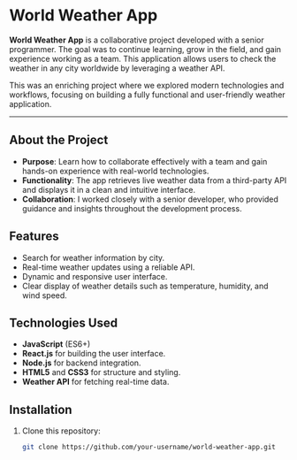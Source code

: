 # World Weather App

**World Weather App** is a collaborative project developed with a senior programmer. The goal was to continue learning, grow in the field, and gain experience working as a team. This application allows users to check the weather in any city worldwide by leveraging a weather API.

This was an enriching project where we explored modern technologies and workflows, focusing on building a fully functional and user-friendly weather application.

---

## About the Project

- **Purpose**: Learn how to collaborate effectively with a team and gain hands-on experience with real-world technologies.
- **Functionality**: The app retrieves live weather data from a third-party API and displays it in a clean and intuitive interface.
- **Collaboration**: I worked closely with a senior developer, who provided guidance and insights throughout the development process.

## Features

- Search for weather information by city.
- Real-time weather updates using a reliable API.
- Dynamic and responsive user interface.
- Clear display of weather details such as temperature, humidity, and wind speed.

## Technologies Used

- **JavaScript** (ES6+)
- **React.js** for building the user interface.
- **Node.js** for backend integration.
- **HTML5** and **CSS3** for structure and styling.
- **Weather API** for fetching real-time data.

## Installation

1. Clone this repository:
   ```bash
   git clone https://github.com/your-username/world-weather-app.git
